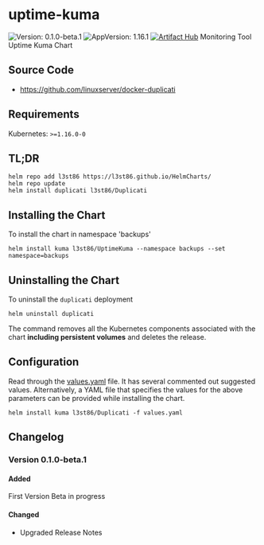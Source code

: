 # uptime-kuma

![Version: 0.1.0-beta.1](https://img.shields.io/badge/Version-0.1.0-beta.1-informational?style=flat-square) ![AppVersion: 1.16.1](https://img.shields.io/badge/AppVersion-1.16.1-informational?style=flat-square)
[![Artifact Hub](https://img.shields.io/endpoint?url=https://artifacthub.io/badge/repository/helm-l3st86)](https://artifacthub.io/packages/search?repo=helm-l3st86)
Monitoring Tool Uptime Kuma Chart

## Source Code

* <https://github.com/linuxserver/docker-duplicati>

## Requirements

Kubernetes: `>=1.16.0-0`

## TL;DR

```console
helm repo add l3st86 https://l3st86.github.io/HelmCharts/
helm repo update
helm install duplicati l3st86/Duplicati
```

## Installing the Chart

To install the chart in namespace 'backups'
```console
helm install kuma l3st86/UptimeKuma --namespace backups --set namespace=backups
```

## Uninstalling the Chart

To uninstall the `duplicati` deployment

```console
helm uninstall duplicati
```

The command removes all the Kubernetes components associated with the chart **including persistent volumes** and deletes the release.

## Configuration

Read through the [values.yaml](./values.yaml) file. It has several commented out suggested values.
Alternatively, a YAML file that specifies the values for the above parameters can be provided while installing the chart.

```console
helm install kuma l3st86/Duplicati -f values.yaml
```

## Changelog

### Version 0.1.0-beta.1

#### Added

First Version Beta in progress

#### Changed

* Upgraded Release Notes